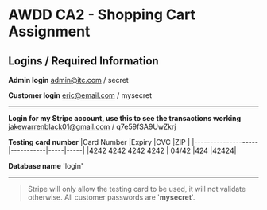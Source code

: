 # AWDD CA2 - Shopping Cart Assignment

## Logins / Required Information
**Admin login**
admin@itc.com / secret


**Customer login**
eric@email.com / mysecret
****

**Login for my Stripe account, use this to see the transactions working**
jakewarrenblack01@gmail.com / q7e59fSA9UwZkrj

**Testing card number**
|Card Number         |Expiry     |CVC  |ZIP  |
|--------------------|-----------|-----|-----|
|4242 4242 4242 4242 | 04/42     |424  |42424|

**Database name**
'login'

********
 >Stripe will only allow the testing card to be used, it will not validate otherwise.
All customer passwords are '**mysecret**'.
